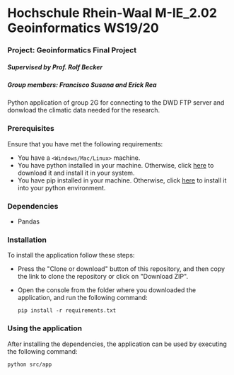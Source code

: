 # Hochschule Rhein-Waal M-IE_2.02 Geoinformatics WS19/20
### Project: Geoinformatics Final Project
##### Supervised by Prof. Rolf Becker 
##### Group members: Francisco Susana and Erick Rea

Python application of group 2G for connecting to the DWD FTP server and donwload the climatic data needed for the research.

### Prerequisites

Ensure that you have met the following requirements:

* You have a `<Windows/Mac/Linux>` machine.
* You have python installed in your machine. Otherwise, click [here](https://www.python.org/downloads/) to download it and install it in your system.
* You have pip installed in your machine.  Otherwise, click [here](https://pip.pypa.io/en/stable/installing/) to install it into your python environment.

### Dependencies

- Pandas

### Installation

To install the application follow these steps:

* Press the "Clone or download" button of this repository, and then copy the link to clone the repository or click  on "Download ZIP".
* Open the console from the folder where you downloaded the application, and run the following command:

    `pip install -r requirements.txt`
	
### Using the application

After installing the dependencies, the application can be used by executing the following command:

`python src/app`


